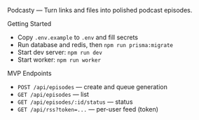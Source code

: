 Podcasty — Turn links and files into polished podcast episodes.

Getting Started
- Copy `.env.example` to `.env` and fill secrets
- Run database and redis, then `npm run prisma:migrate`
- Start dev server: `npm run dev`
- Start worker: `npm run worker`

MVP Endpoints
- `POST /api/episodes` — create and queue generation
- `GET /api/episodes` — list
- `GET /api/episodes/:id/status` — status
- `GET /api/rss?token=...` — per-user feed (token)
